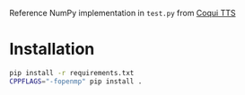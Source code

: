 Reference NumPy implementation in `test.py` from [Coqui TTS](https://github.com/coqui-ai/TTS)

# Installation
```bash
pip install -r requirements.txt
CPPFLAGS="-fopenmp" pip install .
```
